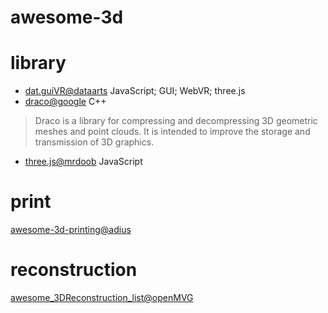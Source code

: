 # awesome-3d


# library
* [dat.guiVR@dataarts](https://github.com/dataarts/dat.guiVR) JavaScript; GUI; WebVR; three.js
* [draco@google](https://github.com/google/draco) C++
> Draco is a library for compressing and decompressing 3D geometric meshes and point clouds. It is intended to improve the storage and transmission of 3D graphics.
* [three.js@mrdoob](https://github.com/mrdoob/three.js) JavaScript

# print
[awesome-3d-printing@adius](https://github.com/adius/awesome-3d-printing)

# reconstruction
[awesome_3DReconstruction_list@openMVG](https://github.com/openMVG/awesome_3DReconstruction_list)
